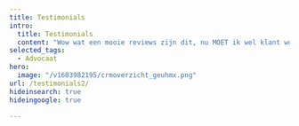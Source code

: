 ```yaml
---
title: Testimonials
intro:
  title: Testimonials
  content: "Wow wat een mooie reviews zijn dit, nu MOET ik wel klant worden. wow!"
selected_tags:
  - Advocaat
hero:
  image: "/v1603982195/crmoverzicht_geuhmx.png"
url: /testimonials2/
hideinsearch: true
hideingoogle: true

---
```

